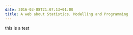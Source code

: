 ```yaml
---
date: 2016-03-08T21:07:13+01:00
title: A web about Statistics, Modelling and Programming
---
```

 this is a test
